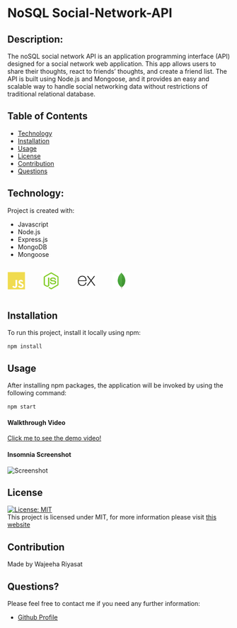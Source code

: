 # NoSQL Social-Network-API

## Description:

The noSQL social network API is an application programming interface (API) designed for a social network web application. This app allows users to share their thoughts, react to friends’ thoughts, and create a friend list. The API is built using Node.js and Mongoose, and it provides an easy and scalable way to handle social networking data without restrictions of traditional relational database. 

## Table of Contents


- [Technology](#Technology)
- [Installation](#installation)
- [Usage](#usage)
- [License](#license)
- [Contribution](#contribution)
- [Questions](#questions)


## Technology:
Project is created with:

- Javascript
- Node.js
- Express.js
- MongoDB
- Mongoose
<div style="display: inline_block"><br>
  <img height="40" align="center" alt="Chris-Js" height="30" width="40" src="https://raw.githubusercontent.com/devicons/devicon/master/icons/javascript/javascript-plain.svg">
 &nbsp;&nbsp;&nbsp;&nbsp;&nbsp;&nbsp;&nbsp;&nbsp;
    <img height="40" align="center" alt="Chris-Node" height="30" width="40" src="https://raw.githubusercontent.com/devicons/devicon/master/icons/nodejs/nodejs-original.svg">
 &nbsp;&nbsp;&nbsp;&nbsp;&nbsp;&nbsp;&nbsp;&nbsp;
  <img height="40" align="center" alt="Chris-Express" height="30" width="40" src="https://raw.githubusercontent.com/devicons/devicon/master/icons/express/express-original.svg">
 &nbsp;&nbsp;&nbsp;&nbsp;&nbsp;&nbsp;&nbsp;&nbsp;
 <img height="40" align="center" alt="Chris-MongoDB" height="30" width="40" src="https://raw.githubusercontent.com/devicons/devicon/master/icons/mongodb/mongodb-original.svg">
 &nbsp;&nbsp;&nbsp;&nbsp;&nbsp;&nbsp;&nbsp;&nbsp;

</div>

</br>




## Installation

To run this project, install it locally using npm:

```
npm install
```

## Usage

After installing npm packages, the application will be invoked by using the following command:

```
npm start
```

#### Walkthrough Video

[Click me to see the demo video!](https://www.awesomescreenshot.com/video/8271915?key=4160443a4094cf7c0af7d25991652853)

#### Insomnia Screenshot

![Screenshot](./screenshot/insomnia.png)

## License

[![License: MIT](https://img.shields.io/badge/License-MIT-yellow.svg)](https://opensource.org/licenses/MIT) <br>
This project is licensed under MIT, for more information please visit [this website](https://opensource.org/licenses/MIT)

## Contribution

Made by Wajeeha Riyasat

## Questions?

Please feel free to contact me if you need any further information:

- [Github Profile](https://github.com/WajhR)